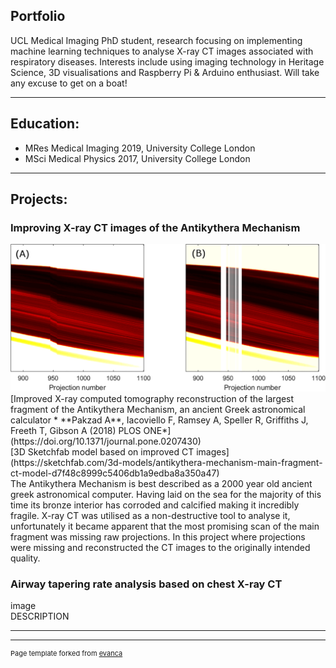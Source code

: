 ## Portfolio
UCL Medical Imaging PhD student, research focusing on implementing machine learning techniques to analyse X-ray CT images associated with respiratory diseases.
Interests include using imaging technology in Heritage Science, 3D visualisations and Raspberry Pi & Arduino enthusiast.
Will take any excuse to get on a boat!

---

## Education:
* MRes Medical Imaging 2019, University College London<br>
* MSci Medical Physics 2017, University College London

---
## Projects:
### Improving X-ray CT images of the Antikythera Mechanism
<img src="images/akm_sino.png?raw=true"/>
[Improved X-ray computed tomography reconstruction of the largest fragment of the Antikythera Mechanism, an ancient Greek astronomical calculator * **Pakzad A**, Iacoviello F, Ramsey A, Speller R, Griffiths J, Freeth T, Gibson A (2018) PLOS ONE*](https://doi.org/10.1371/journal.pone.0207430)
<br>
[3D Sketchfab model based on improved CT images](https://sketchfab.com/3d-models/antikythera-mechanism-main-fragment-ct-model-d7f48c8999c5406db1a9edba8a350a47)
<br>
The Antikythera Mechanism is best described as a 2000 year old ancient greek astronomical computer. Having laid on the sea for the majority of this time its bronze interior has corroded and calcified making it incredibly fragile. X-ray CT was utilised as a non-destructive tool to analyse it, unfortunately it became apparent that the most promising scan of the main fragment was missing raw projections. In this project where projections were missing and reconstructed the CT images to the originally intended quality.

### Airway tapering rate analysis based on chest X-ray CT
image
<br>
DESCRIPTION

---




---
<p style="font-size:11px">Page template forked from <a href="https://github.com/evanca/quick-portfolio">evanca</a></p>
<!-- Remove above link if you don't want to attibute -->

